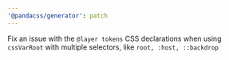 ```yaml
---
'@pandacss/generator': patch
---
```


Fix an issue with the `@layer tokens` CSS declarations when using `cssVarRoot` with multiple selectors, like
`root, :host, ::backdrop`
